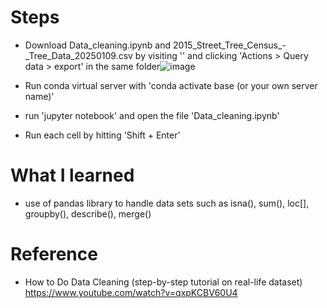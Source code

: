 # Steps
- Download Data_cleaning.ipynb and 2015_Street_Tree_Census_-_Tree_Data_20250109.csv by visiting '' and clicking 'Actions > Query data > export' in the same folder![image](https://github.com/user-attachments/assets/1bc2b184-1a78-4b7e-8886-2df5208d54c1)

- Run conda virtual server with 'conda activate base (or your own server name)'
- run 'jupyter notebook' and open the file 'Data_cleaning.ipynb'
- Run each cell by hitting 'Shift + Enter'

# What I learned
- use of pandas library to handle data sets such as isna(), sum(), loc[], groupby(), describe(), merge()

# Reference
- How to Do Data Cleaning (step-by-step tutorial on real-life dataset) https://www.youtube.com/watch?v=qxpKCBV60U4
